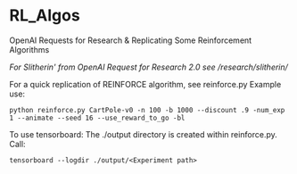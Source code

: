 # RL_Algos
OpenAI Requests for Research & Replicating Some Reinforcement Algorithms

*For Slitherin' from OpenAI Request for Research 2.0 see /research/slitherin/*

For a quick replication of REINFORCE algorithm, see reinforce.py
Example use:
```
python reinforce.py CartPole-v0 -n 100 -b 1000 --discount .9 -num_exp 1 --animate --seed 16 --use_reward_to_go -bl
```

To use tensorboard:
The ./output directory is created within reinforce.py. Call:

```
tensorboard --logdir ./output/<Experiment path>
```
